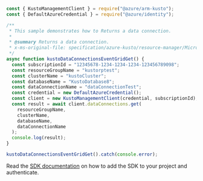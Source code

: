```javascript
const { KustoManagementClient } = require("@azure/arm-kusto");
const { DefaultAzureCredential } = require("@azure/identity");

/**
 * This sample demonstrates how to Returns a data connection.
 *
 * @summary Returns a data connection.
 * x-ms-original-file: specification/azure-kusto/resource-manager/Microsoft.Kusto/stable/2022-02-01/examples/KustoDataConnectionsEventGridGet.json
 */
async function kustoDataConnectionsEventGridGet() {
  const subscriptionId = "12345678-1234-1234-1234-123456789098";
  const resourceGroupName = "kustorptest";
  const clusterName = "kustoCluster";
  const databaseName = "KustoDatabase8";
  const dataConnectionName = "dataConnectionTest";
  const credential = new DefaultAzureCredential();
  const client = new KustoManagementClient(credential, subscriptionId);
  const result = await client.dataConnections.get(
    resourceGroupName,
    clusterName,
    databaseName,
    dataConnectionName
  );
  console.log(result);
}

kustoDataConnectionsEventGridGet().catch(console.error);
```

Read the [SDK documentation](https://github.com/Azure/azure-sdk-for-js/blob/%40azure%2Farm-kusto_7.1.1/sdk/kusto/arm-kusto/README.md) on how to add the SDK to your project and authenticate.
